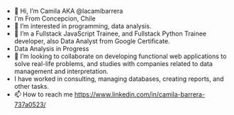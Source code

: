* 👋 Hi, I’m  Camila AKA @lacamibarrera
* I'm From Concepcion, Chile
* 👀 I’m interested in programming, data analysis.
* 🌱 I’m  a Fullstack JavaScript Trainee, and Fullstack Python Trainee developer, also Data Analyst from Google Certificate.
* Data Analysis in Progress
* 💞️ I’m looking to collaborate on developing functional web applications to solve real-life problems,
and studies with companies related to data management and interpretation.
* I have worked in consulting, managing databases, creating reports, and other tasks.
* 📫 How to reach me  https://www.linkedin.com/in/camila-barrera-737a0523/
